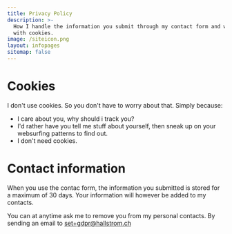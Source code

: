 ```yaml
---
title: Privacy Policy
description: >-
  How I handle the information you submit through my contact form and what i do
  with cookies.
image: /siteicon.png
layout: infopages
sitemap: false
---
```

# Cookies
I don't use cookies. So you don't have to worry about that. Simply because:
- I care about you, why should i track you?
- I'd rather have you tell me stuff about yourself, then sneak up on your websurfing patterns to find out.
- I don't need cookies.

# Contact information
When you use the contac form, the information you submitted is stored for a maximum of 30 days. Your information will however be added to my contacts.

You can at anytime ask me to remove you from my personal contacts. By sending an email to set+gdpr@hallstrom.ch